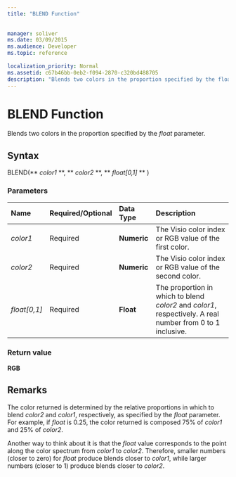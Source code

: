 ```yaml
---
title: "BLEND Function"
 
 
manager: soliver
ms.date: 03/09/2015
ms.audience: Developer
ms.topic: reference
 
localization_priority: Normal
ms.assetid: c67b46bb-0eb2-f094-2870-c320bd488705
description: "Blends two colors in the proportion specified by the float parameter."
---
```


# BLEND Function

Blends two colors in the proportion specified by the  _float_ parameter. 
  
## Syntax

BLEND(** *color1* **, ** *color2* **, ** *float[0,1]* ** ) 
  
### Parameters

|**Name**|**Required/Optional**|**Data Type**|**Description**|
|:-----|:-----|:-----|:-----|
| _color1_ <br/> |Required  <br/> |**Numeric** <br/> |The Visio color index or RGB value of the first color.  <br/> |
| _color2_ <br/> |Required  <br/> |**Numeric** <br/> |The Visio color index or RGB value of the second color.  <br/> |
| _float[0,1]_ <br/> |Required  <br/> |**Float** <br/> |The proportion in which to blend  _color2_ and  _color1_, respectively. A real number from 0 to 1 inclusive.  <br/> |
   
### Return value

 **RGB**
  
## Remarks

The color returned is determined by the relative proportions in which to blend  _color2_ and  _color1_, respectively, as specified by the  _float_ parameter. For example, if  _float_ is 0.25, the color returned is composed 75% of  _color1_ and 25% of  _color2_. 
  
Another way to think about it is that the  _float_ value corresponds to the point along the color spectrum from  _color1_ to  _color2_. Therefore, smaller numbers (closer to zero) for  _float_ produce blends closer to  _color1_, while larger numbers (closer to 1) produce blends closer to  _color2_.
  

